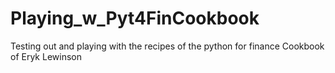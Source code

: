 # Playing_w_Pyt4FinCookbook
 Testing out and playing with the recipes of the python for finance Cookbook of Eryk Lewinson
